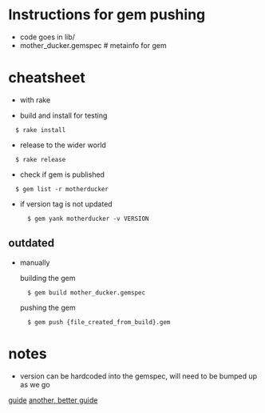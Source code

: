 # Instructions for gem pushing

 - code goes in lib/
 - mother_ducker.gemspec # metainfo for gem

# cheatsheet

 - with rake

 - build and install for testing
  ```
    $ rake install
  ```

 - release to the wider world

  ```
    $ rake release
  ```

- check if gem is published

```
  $ gem list -r motherducker
```

- if version tag is not updated

  ```
    $ gem yank motherducker -v VERSION
  ```

## outdated
- manually

  building the gem
  ```
    $ gem build mother_ducker.gemspec
  ```

  pushing the gem
  ```
    $ gem push {file_created_from_build}.gem
  ```

# notes

 - version can be hardcoded into the gemspec, will need to be bumped up as we go


 [guide](https://guides.rubygems.org/make-your-own-gem/)
 [another, better guide](http://robdodson.me/how-to-write-a-command-line-ruby-gem/)

